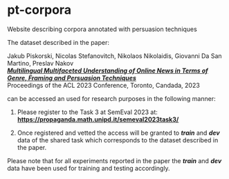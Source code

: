 # pt-corpora
Website describing corpora annotated with persuasion techniques<br/>

The dataset described in the paper: 

Jakub Piskorski, Nicolas Stefanovitch, Nikolaos Nikolaidis, Giovanni Da San Martino, Preslav Nakov<br/>
_[**Multilingual Multifaceted Understanding of Online News in Terms of Genre, Framing and Persuasion Techniques**](https://aclanthology.org/2023.acl-long.169/)_<br/>
Proceedings of the ACL 2023 Conference, Toronto, Candada, 2023

can be accessed an used for research purposes in the following manner:

1. Please register to the Task 3 at SemEval 2023 at:
<b>https://propaganda.math.unipd.it/semeval2023task3/</b>

2. Once registered and vetted the access will be granted to _**train**_ and _**dev**_ data of the shared task which corresponds to
the dataset described in the paper.

Please note that for all experiments reported in the paper the _**train**_ and _**dev**_ data have been used for training and testing accordingly.

